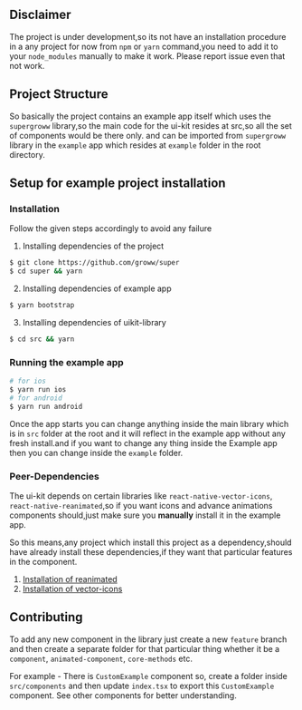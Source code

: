 ## Disclaimer
The project is under development,so its not have an installation procedure in a any project for now from `npm` or `yarn` command,you need to add it to your `node_modules` manually to make it work. Please report issue even that not work.


## Project Structure
So basically the project contains an example app itself which uses the `supergroww` library,so the main code for the ui-kit resides at src,so all the set of components would be there only. and can be imported from `supergroww` library in the `example` app which resides at `example` folder in the root directory.

## Setup for example project installation

### Installation
Follow the given steps accordingly to avoid any failure
1. Installing dependencies of the project
```bash
$ git clone https://github.com/groww/super
$ cd super && yarn
```

2. Installing dependencies of example app
```bash
$ yarn bootstrap
```

3. Installing dependencies of uikit-library
```bash
$ cd src && yarn
```

### Running the example app

```bash
# for ios
$ yarn run ios
# for android
$ yarn run android
```

Once the app starts you can change anything inside the main library which is in `src` folder at the root and it will reflect in the example app without any fresh install.and if you want to change any thing inside the Example app then you can change inside the `example` folder.

### Peer-Dependencies

The ui-kit depends on certain libraries like `react-native-vector-icons`, `react-native-reanimated`,so if you want icons and advance animations components should,just make sure you **manually** install it in the example app.

So this means,any project which install this project as a dependency,should have already install these dependencies,if they want that particular features in the component.

1. [Installation of reanimated](https://software-mansion.github.io/react-native-reanimated/getting-started.html)
2. [Installation of vector-icons](https://github.com/oblador/react-native-vector-icons#installation)

## Contributing
To add any new component in the library just create a new `feature` branch and then create a separate folder for that particular thing whether it be a `component`, `animated-component`, `core-methods` etc.

For example - There is `CustomExample` component so, create a folder inside `src/components` and then update `index.tsx` to export this `CustomExample` component. See other components for better understanding.



